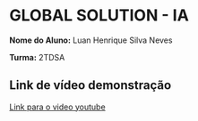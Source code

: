 # GLOBAL SOLUTION - IA

**Nome do Aluno:**  Luan Henrique Silva Neves

**Turma:** 2TDSA



## Link de vídeo demonstração

[Link para o video youtube](https://youtu.be/Eipzl_7ng24)

